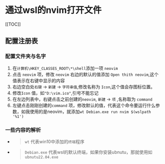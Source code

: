 # 通过wsl的nvim打开文件

[[TOC]]

## 配置注册表

### 配置文件夹与名字

1. 在`计算机\HKEY_CLASSES_ROOT\*\shell`添加一项 `neovim`
2. 点击 `neovim` 项，修改 `neovim` 右边的默认的值添加 `Open thith neovim`,这个值表示在右键中显示的内容
3. 右边空白处`右键` -> `新建` -> `字符串值`,修改名称为
   `Icon`,这个值会存图标位置。
4. 修改`Icon` 值，如`"D:\vim.ico"`,引号不能忘记
5. 在左边列表中，右键点击之前创建的`neovim`, `新建` -> `项` ,名称取为 `command`
6. 左键点击刚刚创建的`command` 项，修改默认的值，代表这个命令要运行什么参数，如我使用的是neovim，就添加`wt Debian.exe run nvim $(wslpath  '%1')`

### 一些内容的解析

* >`wt` 代表win10中添加的`终端`程序
* >`Debian.exe` 代表wsl的默认终端，如果你安装ubnutu，那就使用如`ubnutu22.04.exe`
